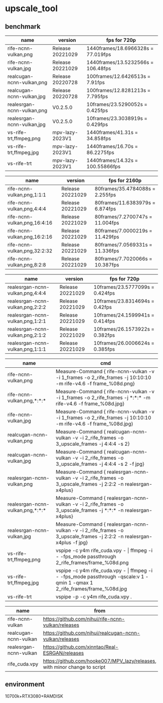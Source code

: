 # upscale_tool

## benchmark

|name|version|fps for 720p|
|-|-|-|
|rife-ncnn-vulkan,png|Release 20221029|1440frames/18.6966328s = 77.019fps|
|rife-ncnn-vulkan,jpg|Release 20221029|1440frames/13.5232566s = 106.48fps|
|realcugan-ncnn-vulkan,png|Release 20220728|100frames/12.6426513s = 7.91fps|
|realcugan-ncnn-vulkan,jpg|Release 20220728|100frames/12.8281213s = 7.795fps|
|realesrgan-ncnn-vulkan,png|V0.2.5.0|10frames/23.5290052s = 0.425fps|
|realesrgan-ncnn-vulkan,jpg|V0.2.5.0|10frames/23.3038919s = 0.429fps|
|vs-rife-trt,ffmpeg,png|mpv-lazy-2023V1|1440frames/41.31s = 34.858fps|
|vs-rife-trt,ffmpeg,jpg|mpv-lazy-2023V1|1440frames/16.70s = 86.2275fps|
|vs-rife-trt|mpv-lazy-2023V1|1440frames/14.32s = 100.55866fps|

|name|version|fps for 2160p|
|-|-|-|
|rife-ncnn-vulkan,png,1:1:1|Release 20221029|80frames/35.4784088s = 2.255fps|
|rife-ncnn-vulkan,png,4:4:4|Release 20221029|80frames/11.6383979s = 6.874fps|
|rife-ncnn-vulkan,png,16:4:16|Release 20221029|80frames/7.2700747s = 11.004fps|
|rife-ncnn-vulkan,png,16:2:16|Release 20221029|80frames/7.0000219s = 11.429fps|
|rife-ncnn-vulkan,png,32:2:32|Release 20221029|80frames/7.0569331s = 11.336fps|
|rife-ncnn-vulkan,png,8:2:8|Release 20221029|80frames/7.7020066s = 10.387fps|

|name|version|fps for 720p|
|-|-|-|
|realesrgan-ncnn-vulkan,png,4:4:4|Release 20221029|10frames/23.5777099s = 0.424fps|
|realesrgan-ncnn-vulkan,png,2:2:2|Release 20221029|10frames/23.8314694s = 0.42fps|
|realesrgan-ncnn-vulkan,png,1:2:1|Release 20221029|10frames/24.1599941s = 0.414fps|
|realesrgan-ncnn-vulkan,png,2:1:2|Release 20221029|10frames/26.1573922s = 0.382fps|
|realesrgan-ncnn-vulkan,png,1:1:1|Release 20221029|10frames/26.0006624s = 0.385fps|

|name|cmd|
|-|-|
|rife-ncnn-vulkan,png|Measure-Command { rife-ncnn-vulkan -v -i 1_frames -o 2_rife_frames -j 10:10:10 -m rife-v4.6 -f frame_%08d.png}|
|rife-ncnn-vulkan,png,\*:\*:\*|Measure-Command { rife-ncnn-vulkan -v -i 1_frames -o 2_rife_frames -j \*:\*:\* -m rife-v4.6 -f frame_%08d.jpg}|
|rife-ncnn-vulkan,jpg|Measure-Command { rife-ncnn-vulkan -v -i 1_frames -o 2_rife_frames -j 10:10:10 -m rife-v4.6 -f frame_%08d.jpg}|
|realcugan-ncnn-vulkan,png|Measure-Command { realcugan-ncnn-vulkan -v -i 2_rife_frames -o 3_upscale_frames -j 4:4:4 -s 2}|
|realcugan-ncnn-vulkan,jpg|Measure-Command { realcugan-ncnn-vulkan -v -i 2_rife_frames -o 3_upscale_frames -j 4:4:4 -s 2 -f jpg}|
|realesrgan-ncnn-vulkan,png|Measure-Command { realesrgan-ncnn-vulkan -v -i 2_rife_frames -o 3_upscale_frames -j 2:2:2 -n realesrgan-x4plus}|
|realesrgan-ncnn-vulkan,png,\*:\*:\*|Measure-Command { realesrgan-ncnn-vulkan -v -i 2_rife_frames -o 3_upscale_frames -j \*:\*:\* -n realesrgan-x4plus}|
|realesrgan-ncnn-vulkan,jpg|Measure-Command { realesrgan-ncnn-vulkan -v -i 2_rife_frames -o 3_upscale_frames -j 2:2:2 -n realesrgan-x4plus -f jpg} |
|vs-rife-trt,ffmpeg,png|vspipe -c y4m rife_cuda.vpy - \| ffmpeg -i - -fps_mode passthrough 2_rife_frames/frame_%08d.png|
|vs-rife-trt,ffmpeg,jpg|vspipe -c y4m rife_cuda.vpy - \| ffmpeg -i - -fps_mode passthrough -qscale:v 1 -qmin 1 -qmax 1 2_rife_frames/frame_%08d.jpg|
|vs-rife-trt|vspipe -p -c y4m rife_cuda.vpy .|

 
|name|from|
|-|-|
|rife-ncnn-vulkan|https://github.com/nihui/rife-ncnn-vulkan/releases|
|realcugan-ncnn-vulkan|https://github.com/nihui/realcugan-ncnn-vulkan/releases|
|realesrgan-ncnn-vulkan|https://github.com/xinntao/Real-ESRGAN/releases|
|rife_cuda.vpy|https://github.com/hooke007/MPV_lazy/releases, with minor change to script|

## environment
10700k+RTX3080+RAMDISK
